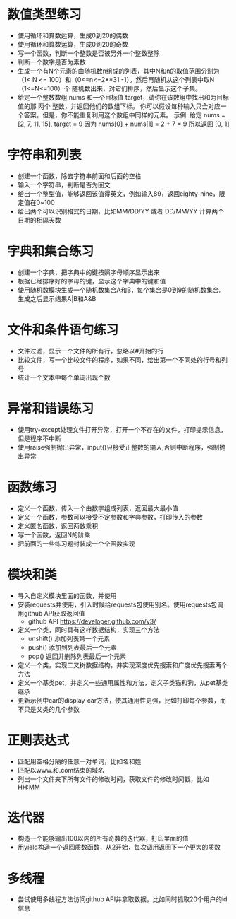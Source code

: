 # 数值类型练习
- 使用循环和算数运算，生成0到20的偶数
- 使用循环和算数运算，生成0到20的奇数
- 写一个函数，判断一个整数是否被另外一个整数整除
- 判断一个数字是否为素数
- 生成一个有N个元素的由随机数n组成的列表，其中N和n的取值范围分别为（1< N
<= 100）和（0<=n<=2**31 -1）。然后再随机从这个列表中取N（1<=N<=100）个
随机数出来，对它们排序，然后显示这个子集。
- 给定一个整数数组 nums 和一个目标值 target，请你在该数组中找出和为目标值的那 两个 整数，并返回他们的数组下标。
你可以假设每种输入只会对应一个答案。但是，你不能重复利用这个数组中同样的元素。
示例:
给定 nums = [2, 7, 11, 15], target = 9
因为 nums[0] + nums[1] = 2 + 7 = 9
所以返回 [0, 1]

# 字符串和列表
- 创建一个函数，除去字符串前面和后面的空格
- 输入一个字符串，判断是否为回文
- 给出一个整型值，能够返回该值得英文，例如输入89，返回eighty-nine，限定值在0~100
- 给出两个可以识别格式的日期，比如MM/DD/YY 或者 DD/MM/YY 计算两个日期的相隔天数


# 字典和集合练习
- 创建一个字典，把字典中的键按照字母顺序显示出来
- 根据已经排序好的字母的键，显示这个字典中的键和值
- 使用随机数模块生成一个随机数集合A和B，每个集合是0到9的随机数集合。生成之后显示结果A|B和A&B

# 文件和条件语句练习
- 文件过滤，显示一个文件的所有行，忽略以#开始的行
- 比较文件，写一个比较文件的程序，如果不同，给出第一个不同处的行号和列号
- 统计一个文本中每个单词出现个数

# 异常和错误练习
- 使用try-except处理文件打开异常，打开一个不存在的文件，打印提示信息，但是程序不中断
- 使用raise强制抛出异常，input()只接受正整数的输入,否则中断程序，强制抛出异常

# 函数练习
- 定义一个函数，传入一个由数字组成列表，返回最大最小值
- 定义一个函数，参数可以接受不定参数和字典参数，打印传入的参数
- 定义匿名函数，返回两数乘积
- 写一个函数，返回N的阶乘
- 把前面的一些练习题封装成一个个函数实现

# 模块和类
- 导入自定义模块里面的函数，并使用
- 安装requests并使用，引入时候给requests包使用别名。使用requests包调用github API获取返回值
  + github API https://developer.github.com/v3/
- 定义一个类，同时具有这样数据结构，实现三个方法
  + unshift() 添加列表第一个元素
  + push() 添加到列表最后一个元素
  + pop()  返回并删除列表最后一个元素
- 定义一个类，实现二叉树数据结构，并实现深度优先搜索和广度优先搜索两个方法
- 定义一个基类pet，并定义一些通用属性和方法，定义子类猫和狗，从pet基类继承
- 更新示例中car的display_car方法，使其通用性更强，比如打印每个参数，而不只是父类的几个参数

# 正则表达式
- 匹配用空格分隔的任意一对单词，比如名和姓
- 匹配以www.和.com结束的域名
- 列出一个文件夹下所有文件的修改时间，获取文件的修改时间戳，比如HH:MM

# 迭代器
- 构造一个能够输出100以内的所有奇数的迭代器，打印里面的值
- 用yield构造一个返回质数函数，从2开始，每次调用返回下一个更大的质数

# 多线程
- 尝试使用多线程方法访问github API并拿取数据，比如同时抓取20个用户的id信息






